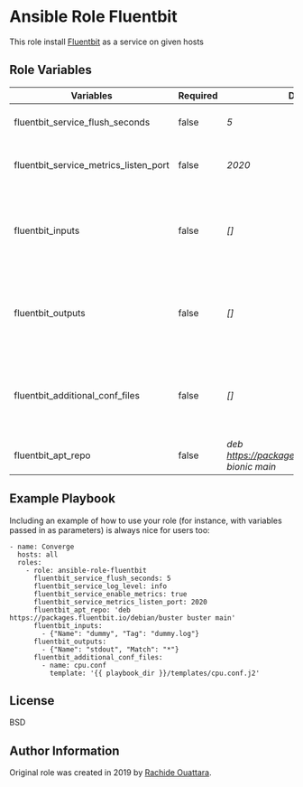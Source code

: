 Ansible Role Fluentbit
=========

This role install [Fluentbit](https://fluentbit.io/) as a service on given hosts


Role Variables
--------------

| Variables | Required | Default value | Description |
|-----------|----------|---------------|-------------|
| fluentbit_service_flush_seconds  | false     | *5*          | Flush interval in seconds |
| fluentbit_service_metrics_listen_port  | false     | *2020*          | Http endpoint (metrics) port |
| fluentbit_inputs  | false     | *[]*          | Array of inputs (in JSON format) to add in default conf file |
| fluentbit_outputs  | false     | *[]*          | Array of ouputs (in JSON format) to add in default conf file |
| fluentbit_additional_conf_files  | false     | *[]*          | Additional conf files to be installed, could be *Jinja* template |
| fluentbit_apt_repo | false | *deb https://packages.fluentbit.io/ubuntu/bionic bionic main* | An apt source url to use |


Example Playbook
----------------

Including an example of how to use your role (for instance, with variables
passed in as parameters) is always nice for users too:

    - name: Converge
      hosts: all
      roles:
        - role: ansible-role-fluentbit
          fluentbit_service_flush_seconds: 5
          fluentbit_service_log_level: info
          fluentbit_service_enable_metrics: true
          fluentbit_service_metrics_listen_port: 2020
          fluentbit_apt_repo: 'deb https://packages.fluentbit.io/debian/buster buster main'
          fluentbit_inputs:
            - {"Name": "dummy", "Tag": "dummy.log"}
          fluentbit_outputs:
            - {"Name": "stdout", "Match": "*"}
          fluentbit_additional_conf_files:
            - name: cpu.conf
              template: '{{ playbook_dir }}/templates/cpu.conf.j2'

License
-------

BSD

Author Information
------------------

Original role was created in 2019 by [Rachide Ouattara](https://orachide.chidix.fr/).
